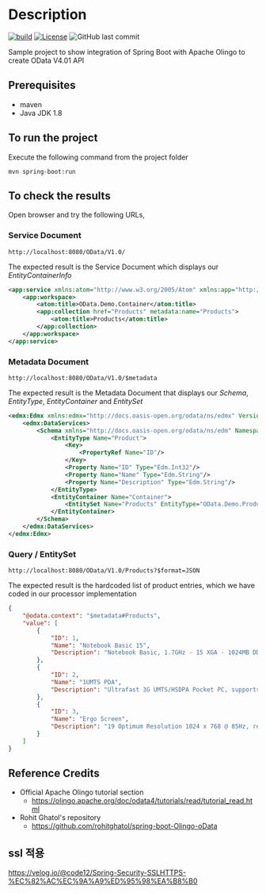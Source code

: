 # Description
[![build](https://github.com/subash-m/Spring-Boot-Olingo-OData-V4.01/actions/workflows/maven.yml/badge.svg)](https://github.com/subash-m/Spring-Boot-Olingo-OData-V4.01/actions/workflows/maven.yml)
[![License](https://img.shields.io/badge/license-Apache%202.0-blue.svg)](LICENSE.txt)
![GitHub last commit](https://img.shields.io/github/last-commit/subash-m/Spring-Boot-Olingo-OData-V4.01)

Sample project to show integration of Spring Boot with Apache Olingo to create OData V4.01 API

## Prerequisites

* maven
* Java JDK 1.8

## To run the project

Execute the following command from the project folder

```maven
mvn spring-boot:run
```

## To check the results

Open browser and try the following URLs,

### Service Document

```URL
http://localhost:8080/OData/V1.0/
```

The expected result is the Service Document which displays our *EntityContainerInfo*

```xml
<app:service xmlns:atom="http://www.w3.org/2005/Atom" xmlns:app="http://www.w3.org/2007/app" xmlns:metadata="http://docs.oasis-open.org/odata/ns/metadata" metadata:context="$metadata">
	<app:workspace>
    	<atom:title>OData.Demo.Container</atom:title>
        <app:collection href="Products" metadata:name="Products">
        	<atom:title>Products</atom:title>
        </app:collection>
    </app:workspace>
</app:service>
```

### Metadata Document

```
http://localhost:8080/OData/V1.0/$metadata
```

The expected result is the Metadata Document that displays our *Schema*, *EntityType*, *EntityContainer* and *EntitySet*

```xml
<edmx:Edmx xmlns:edmx="http://docs.oasis-open.org/odata/ns/edmx" Version="4.0">
    <edmx:DataServices>
        <Schema xmlns="http://docs.oasis-open.org/odata/ns/edm" Namespace="OData.Demo">
            <EntityType Name="Product">
                <Key>
                	<PropertyRef Name="ID"/>
                </Key>
                <Property Name="ID" Type="Edm.Int32"/>
                <Property Name="Name" Type="Edm.String"/>
                <Property Name="Description" Type="Edm.String"/>
            </EntityType>
            <EntityContainer Name="Container">
            	<EntitySet Name="Products" EntityType="OData.Demo.Product"/>
            </EntityContainer>
        </Schema>
    </edmx:DataServices>
</edmx:Edmx>
```

### Query / EntitySet

```
http://localhost:8080/OData/V1.0/Products?$format=JSON
```

The expected result is the hardcoded list of product entries, which we have coded in our processor implementation

```json
{
    "@odata.context": "$metadata#Products",
    "value": [
        {
            "ID": 1,
            "Name": "Notebook Basic 15",
            "Description": "Notebook Basic, 1.7GHz - 15 XGA - 1024MB DDR2 SDRAM - 40GB"
        },
        {
            "ID": 2,
            "Name": "1UMTS PDA",
            "Description": "Ultrafast 3G UMTS/HSDPA Pocket PC, supports GSM network"
        },
        {
            "ID": 3,
            "Name": "Ergo Screen",
            "Description": "19 Optimum Resolution 1024 x 768 @ 85Hz, resolution 1280 x 960"
        }
    ]
}
```

## Reference Credits

* Official Apache Olingo tutorial section
  * https://olingo.apache.org/doc/odata4/tutorials/read/tutorial_read.html
* Rohit Ghatol's repository
  * https://github.com/rohitghatol/spring-boot-Olingo-oData


## ssl 적용 

https://velog.io/@code12/Spring-Security-SSLHTTPS-%EC%82%AC%EC%9A%A9%ED%95%98%EA%B8%B0